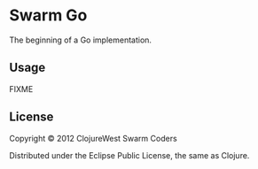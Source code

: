 # Swarm Go

The beginning of a Go implementation.

## Usage

FIXME

## License

Copyright © 2012 ClojureWest Swarm Coders

Distributed under the Eclipse Public License, the same as Clojure.
